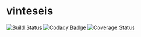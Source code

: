 # vinteseis

[![Build Status](https://travis-ci.org/mrcosta/vinteseis.svg?branch=master)](https://travis-ci.org/mrcosta/vinteseis)
[![Codacy Badge](https://api.codacy.com/project/badge/Grade/c6e06df7bf3549789e8d8f4e90eb3c93)](https://www.codacy.com/app/mrcosta/vinteseis?utm_source=github.com&amp;utm_medium=referral&amp;utm_content=mrcosta/vinteseis&amp;utm_campaign=Badge_Grade)
[![Coverage Status](https://coveralls.io/repos/github/mrcosta/vinteseis/badge.svg?branch=master)](https://coveralls.io/github/mrcosta/vinteseis?branch=master)
